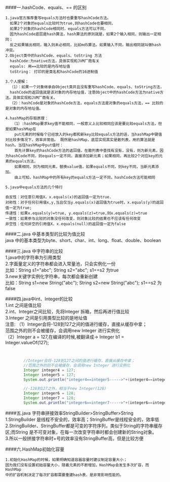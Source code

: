####一.hashCode、equals、== 的区别   

	1.java官方推荐重写equals方法时也要重写hashCode方法。  
	  如果2个对象的equals比较时为true,则hashCode也要相同， 
	  如果2个对象的hashCode相同时，equals方法可以不同，  
      因为hashCode底层是hash算法，hash算法的原则就是，如果2个输入相同，则输出一定相同；      
	  反之如果输出相同，输入则未必相同，比如md5算法。如果输入不同，输出相同就叫做hash冲突。   
	2.Object类中的hashCode、equals、toString 方法  
	  hashCode:为native方法，具体实现和JVM厂商有关 
	  equals: 用==比较的是内存地址值    
	  toString： 打印的是类名和hashCode的16进制值  
	  
	3.个人理解：   
      （1）：如果一个对象继承自Object类并且没有重写hashCode、equals、toString方法，   
	  hashCode的返回值就是该对象的内存地址值，注意Object中的hashCode方法为native方法。具体实现和JVM厂商有关。   
	  （2）：hashCode是对象的hashCode方法，equals方法是对象的equals方法，== 比较的是对象的内存地址值。   
    
    4.hashMap的存取原理：
	   （1）:hashMap要求key值不能相同，一般意义上比较相同应该是要比较equals方法，但是如果hashMap在    
		put元素的时候每个已经放入的key都和新key比较equals方法的话，当hashMap中键值对比较多情况下，效率非常低。 既然是hashMap，底层实现其实是散列表，用的算法就是hash。当往hashMap中put值时：   
		首先计算key的hashCode方法的返回值，在散列表中查找有没有，没有，则为新元素，因为hashCode不同，则equals一定不同，直接添加新元素；如果相同，再比较2个对应key的元素的equals方法，   
	    如果相同，则为相同元素，替换value值，如果equals不同，则key不同，当新元素添加。     
        由上可知，hashMap中的所有key的equals方法一定不同，hashCode方法可能相同     

	5.java中equals方法的几个特行    
	
	自反性：对任意引用值X，x.equals(x)的返回值一定为true. 
	对称性：对于任何引用值x,y,当且仅当y.equals(x)返回值为true时，x.equals(y)的返回值一定为true; 
	传递性：如果x.equals(y)=true, y.equals(z)=true,则x.equals(z)=true 
	一致性：如果参与比较的对象没任何改变，则对象比较的结果也不应该有任何改变 
	非空性：任何非空的引用值X，x.equals(null)的返回值一定为false 
      
####二.java 中基本类型的比较为值比较    
	java 中的基本类型为byte、short、char、int、long、float、double、boolean
        
####三.java 中字符串的比较      
	1.java中的字符串为引用类型  
	2.字面量定义的字符串都会进入常量池，只会实例化一份   
	  比如：String s1="abc"; String s2="abc"; s1==s2 为true   
	3.new关键字实例化字符串，每次都会重新创建   
	  比如：String s1=new String("abc"); String s2=new String("abc"); s1==s2 为false
	


####四.java中int、Integer的比较       
	1.int 之间是值比较  
	2.int、Integer之间比较，先将Integer 拆箱，然后再进行值比较     
	3.Integer 之间是引用类型比较的是地址值  
	  注意:	（1）Integer会将-128到127之间的值进行缓存，直接从缓存中拿；   
			     范围之外的则不会被缓存，会调用new Integer 进行实例化    
			（2）Integer a = 127,在编译的时候,被翻译成-> Integer b1 = Integer.valueOf(127);   
	
	
```java  


        //Integer会将-128到127之间的值进行缓存，直接从缓存中拿；
        //范围之外的则不会被缓存，会调用new Integer 进行实例化
        Integer integer4 = 127;
        Integer integer5 = 127;
        System.out.println("integer4==integer5----->"+(integer4==integer5));//true

        //-128到127之外，相当于new Integer(128)
        Integer integer6 = 128;
        Integer integer7 = 128;
        System.out.println("integer6==integer7----->"+(integer6==integer7));//false
```    
  
####五.java 字符串拼接效率StringBuilder>StringBuffer>String    
	1.StringBuilder 是线程不安全的，效率高；StringBuffer是线程安全的，效率低   
	2.StringBuilder、StringBuffer都是可变的字符序列，类似于String的字符串缓存区;而String 是不可变对象，在每一次改变字符串时都会创建新的String对象。  
	3.所以一般拼接字符串时+号的效率没有StringBuffer高，但是比较方便     

####六.HashMap初始化容量     
 
	1.初始化HashMap的时候，如果明确知道容器容量时建议制定容量大小；  
	因为我们没有设置初始容量大小，随着元素的不断增加，HashMap会发生多次扩容，而HashMap  
	中的扩容机制决定了每次扩容都需要重建hash表，是非常影响性能的。

	    


